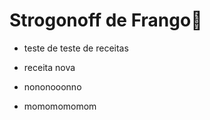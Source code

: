 # Strogonoff de Frango:chicken:

- teste de teste de receitas

- receita nova

- nononooonno

- momomomomom


